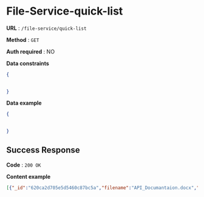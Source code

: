# File-Service-quick-list

**URL** : `/file-service/quick-list`

**Method** : `GET`

**Auth required** : NO

**Data constraints**

```json
{
   
    
}
```
**Data example**

```json
{
    
    
}
```

## Success Response

**Code** : `200 OK`

**Content example**

```json
[{"_id":"620ca2d705e5d5460c87bc5a","filename":"API_Documantaion.docx","uploadDate":"2022-02-16T07:08:07.834Z","length":37615,"metadata":{"owner":"61f7b576ac857c0c106c4112","parent":"/","parentList":"/","hasThumbnail":false,"thumbnailID":"","isVideo":false,"size":"37615","IV":"kGDUxUr3SkmZsWjTxzj8mQ==","s3ID":"837840cf-935a-4b67-a23a-e2400888338b"},"__v":0},{"_id":"6200ce828adb8029d8ce77b9","filename":"workspace.code-workspace","uploadDate":"2022-02-07T07:47:14.397Z","length":67,"metadata":{"owner":"61f7b576ac857c0c106c4112","parent":"/","parentList":"/","hasThumbnail":false,"thumbnailID":"","isVideo":false,"size":"67","IV":"GHy7Cutix5BH7ns3xijYLw==","s3ID":"7463ed94-2104-4332-993c-4ca0d9d8eae1"},"__v":0}]```
